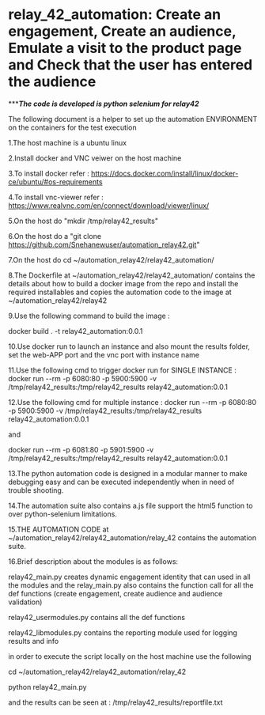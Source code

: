 # relay_42_automation: Create an engagement, Create an audience, Emulate a visit to the product page and Check that the user has entered the audience

******************The code is developed is python selenium for relay42***************

The following document is a helper to set up the automation ENVIRONMENT on the containers for the test execution

1.The host machine is a ubuntu linux

2.Install docker and VNC veiwer on the host machine 

3.To install docker refer : https://docs.docker.com/install/linux/docker-ce/ubuntu/#os-requirements

4.To install vnc-viewer refer : https://www.realvnc.com/en/connect/download/viewer/linux/

5.On the host do "mkdir /tmp/relay42_results"

6.On the host do a  "git clone https://github.com/Snehanewuser/automation_relay42.git"
 
7.On the host do cd ~/automation_relay42/relay42_automation/

8.The Dockerfile at ~/automation_relay42/relay42_automation/ contains the details about how to build a docker image from the repo  and install the required installables and copies the automation code to the image at ~/automation_relay42/relay42

9.Use the following command to build the image : 

docker build . -t relay42_automation:0.0.1

10.Use docker run to launch an instance and also mount the results folder, set the web-APP port and the vnc port with instance name

11.Use the following cmd to trigger docker run for SINGLE INSTANCE :
docker run --rm -p 6080:80 -p 5900:5900 -v /tmp/relay42_results:/tmp/relay42_results relay42_automation:0.0.1

12.Use the following cmd for multiple instance :
docker run --rm -p 6080:80 -p 5900:5900 -v /tmp/relay42_results:/tmp/relay42_results relay42_automation:0.0.1 

and 

docker run --rm -p 6081:80 -p 5901:5900 -v /tmp/relay42_results:/tmp/relay42_results relay42_automation:0.0.1 

13.The python automation code is designed in a modular manner to make debugging easy and can be executed independently when in need of trouble shooting.

14.The automation suite also contains a.js file support the html5 function to over python-selenium limitations.

15.THE AUTOMATION CODE at ~/automation_relay42/relay42_automation/relay_42 contains the automation suite.

16.Brief description about the modules is as follows:

relay42_main.py creates dynamic engagement identity that can used in all the modules and the relay_main.py also contains the function call for all the def functions (create engagement, create audience and audience validation)

relay42_usermodules.py contains all the def functions 

relay42_libmodules.py contains the reporting module used for logging results and info

in order to execute the script locally on the host machine use the following

cd ~/automation_relay42/relay42_automation/relay_42

python relay42_main.py

and the results can be seen at : /tmp/relay42_results/reportfile.txt
